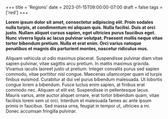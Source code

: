 +++
title = 'Regions'
date = 2023-01-15T09:00:00-07:00
draft = false
tags = ['red']
+++

**Lorem ipsum dolor sit amet, consectetur adipiscing elit. Proin sodales nulla turpis, at condimentum mi aliquam quis. Nulla facilisi. Duis at orci justo. Nullam aliquet cursus sapien, eget ultricies purus faucibus eget. Nunc viverra ligula ac lacus pulvinar volutpat. Praesent mollis neque vitae tortor bibendum pretium. Nulla et erat enim. Orci varius natoque penatibus et magnis dis parturient montes, nascetur ridiculus mus.**

Aliquam vehicula ut odio maximus placerat. Suspendisse pulvinar diam vitae sapien pulvinar, vitae sagittis arcu pretium. In mattis maximus gravida. Vivamus iaculis laoreet justo ut pretium. Integer convallis purus sed sapien commodo, vitae porttitor nisl congue. Maecenas ullamcorper quam id turpis finibus euismod. Curabitur at dui vel purus bibendum malesuada. Ut lobortis congue lorem a bibendum. Fusce luctus enim sapien, at finibus erat commodo nec. Aliquam ut elit est. Suspendisse in pellentesque lacus. Mauris varius, ante auctor aliquet ornare, erat tortor bibendum quam, vitae facilisis lorem sem ut orci. Interdum et malesuada fames ac ante ipsum primis in faucibus. Sed massa urna, feugiat in tempor ut, ultricies a mi. Donec accumsan fringilla pulvinar.
